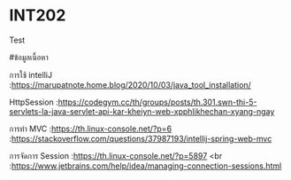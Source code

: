 # INT202
Test

#ข้อมูลเนื้อหา

การใช้ intelliJ :https://marupatnote.home.blog/2020/10/03/java_tool_installation/

HttpSession :https://codegym.cc/th/groups/posts/th.301.swn-thi-5-servlets-la-java-servlet-api-kar-kheiyn-web-xpphlikhechan-xyang-ngay

การทำ MVC :https://th.linux-console.net/?p=6
          <br> :https://stackoverflow.com/questions/37987193/intellij-spring-web-mvc

การจัดการ Session :https://th.linux-console.net/?p=5897
           <br    :https://www.jetbrains.com/help/idea/managing-connection-sessions.html
